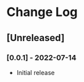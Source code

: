 # Change Log

<!-- All notable changes to the "outline-map" extension will be documented in this file.

Check [Keep a Changelog](http://keepachangelog.com/) for recommendations on how to structure this file.-->

## [Unreleased]

### [0.0.1] - 2022-07-14
 - Initial release